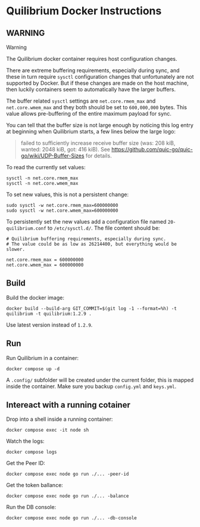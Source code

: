 # Quilibrium Docker Instructions

## WARNING

> [!WARNING]
> The Quilibrium docker container requires host configuration changes.

There are extreme buffering requirements, especially during sync, and these in turn require `sysctl`
configuration changes that unfortunately are not supported by Docker. But if these changes are made on
the host machine, then luckily containers seem to automatically have the larger buffers.

The buffer related `sysctl` settings are `net.core.rmem_max` and `net.core.wmem_max` and they both
should be set to `600,000,000` bytes. This value allows pre-buffering of the entire maximum payload
for sync.

You can tell that the buffer size is not large enough by noticing this log entry at beginning when 
Quilibrium starts, a few lines below the large logo:
> failed to sufficiently increase receive buffer size (was: 208 kiB, wanted: 2048 kiB, got: 416 kiB).
> See https://github.com/quic-go/quic-go/wiki/UDP-Buffer-Sizes for details.

To read the currently set values:
```shell
sysctl -n net.core.rmem_max
sysctl -n net.core.wmem_max
```

To set new values, this is not a persistent change:
```shell
sudo sysctl -w net.core.rmem_max=600000000
sudo sysctl -w net.core.wmem_max=600000000
```

To persistently set the new values add a configuration file named `20-quilibrium.conf` to
`/etc/sysctl.d/`. The file content should be:
```
# Quilibrium buffering requirements, especially during sync.
# The value could be as low as 26214400, but everything would be slower.

net.core.rmem_max = 600000000
net.core.wmem_max = 600000000
```

## Build

Build the docker image:
```shell
docker build --build-arg GIT_COMMIT=$(git log -1 --format=%h) -t quilibrium -t quilibrium:1.2.9 .
```

Use latest version instead of `1.2.9`.


## Run

Run Quilibrium in a container:
```shell
docker compose up -d
```

A `.config/` subfolder will be created under the current folder, this is mapped inside the container.
Make sure you backup `config.yml` and `keys.yml`.


## Intereact with a running cotainer

Drop into a shell inside a running container:
```shell
docker compose exec -it node sh
```

Watch the logs:
```shell
docker compose logs
```

Get the Peer ID:
```shell
docker compose exec node go run ./... -peer-id
```

Get the token ballance:
```shell
docker compose exec node go run ./... -balance
```

Run the DB console:
```shell
docker compose exec node go run ./... -db-console
```


